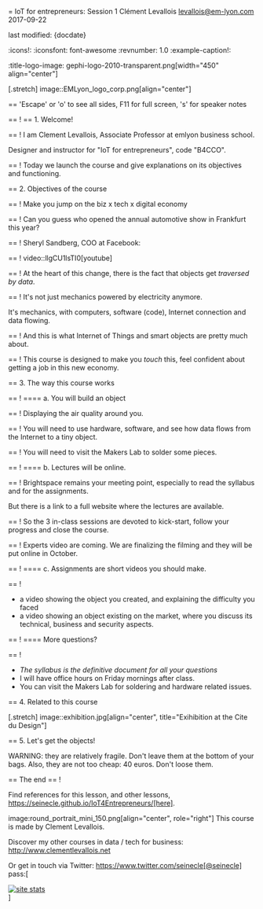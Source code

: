 = IoT for entrepreneurs: Session 1
Clément Levallois <levallois@em-lyon.com>
2017-09-22

last modified: {docdate}

:icons!:
:iconsfont:   font-awesome
:revnumber: 1.0
:example-caption!:

:title-logo-image: gephi-logo-2010-transparent.png[width="450" align="center"]

[.stretch]
image::EMLyon_logo_corp.png[align="center"]

==  'Escape' or 'o' to see all sides, F11 for full screen, 's' for speaker notes


==  !
==  1. Welcome!


==  !
I am Clement Levallois, Associate Professor at emlyon business school.

Designer and instructor for "IoT for entrepreneurs", code "B4CCO".

==  !
Today we launch the course and give explanations on its objectives and functioning.

==  2. Objectives of the course

==  !
Make you jump on the biz x tech x digital economy

==  !
Can you guess who opened the annual automotive show in Frankfurt this year?

==  !
Sheryl Sandberg, COO at Facebook:

==  !
video::llgCU1lsTI0[youtube]

==  !
At the heart of this change, there is the fact that objects get *traversed by data*.

==  !
It's not just mechanics powered by electricity anymore.

It's mechanics, with computers, software (code), Internet connection and data flowing.

==  !
And this is what Internet of Things and smart objects are pretty much about.

==  !
This course is designed to make you *touch* this, feel confident about getting a job in this new economy.

==  3. The way this course works

==  !
==== a. You will build an object

==  !
Displaying the air quality around you.

==  !
You will need to use hardware, software, and see how data flows from the Internet to a tiny object.

==  !
You will need to visit the Makers Lab to solder some pieces.

==  !
==== b. Lectures will be online.

==  !
Brightspace remains your meeting point, especially to read the syllabus and for the assignments.

But there is a link to a full website where the lectures are available.

==  !
So the 3 in-class sessions are devoted to kick-start, follow your progress and close the course.

==  !
Experts video are coming. We are finalizing the filming and they will be put online in October.

==  !
==== c. Assignments are short videos you should make.

==  !
- a video showing the object you created, and explaining the difficulty you faced
- a video showing an object existing on the market, where you discuss its technical, business and security aspects.

==  !
==== More questions?

==  !
- *The syllabus is the definitive document for all your questions*
- I will have office hours on Friday mornings after class.
- You can visit the Makers Lab for soldering and hardware related issues.

==  4. Related to this course

[.stretch]
image::exhibition.jpg[align="center", title="Exihibition at the Cite du Design"]



==  5. Let's get the objects!

WARNING: they are relatively fragile. Don't leave them at the bottom of your bags. Also, they are not too cheap: 40 euros. Don't loose them.



==  The end
==  !

Find references for this lesson, and other lessons, https://seinecle.github.io/IoT4Entrepreneurs/[here].

image:round_portrait_mini_150.png[align="center", role="right"]
This course is made by Clement Levallois.

Discover my other courses in data / tech for business: http://www.clementlevallois.net

Or get in touch via Twitter: https://www.twitter.com/seinecle[@seinecle]
pass:[    <!-- Start of StatCounter Code for Default Guide -->
    <script type="text/javascript">
        var sc_project = 11410058;
        var sc_invisible = 1;
        var sc_security = "11410058";
        var scJsHost = (("https:" == document.location.protocol) ?
            "https://secure." : "http://www.");
        document.write("<sc" + "ript type='text/javascript' src='" +
            scJsHost +
            "statcounter.com/counter/counter.js'></" + "script>");
    </script>
    <noscript><div class="statcounter"><a title="site stats"
    href="http://statcounter.com/" target="_blank"><img
    class="statcounter"
    src="//c.statcounter.com/11410058/0/11410058/1/" alt="site
    stats"></a></div></noscript>
    <!-- End of StatCounter Code for Default Guide -->]
